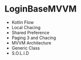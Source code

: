 # LoginBaseMVVM

- Kotlin Flow
- Local Chacing
- Shared Preference
- Paging 3 and Chacing
- MVVM Architecture
- Generic Class
- S.O.L.I.D
